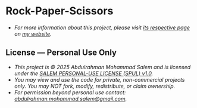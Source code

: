 # Rock-Paper-Scissors
- *For more information about this project, please visit [its respective page](https://abdulrahmanmohammadsalem.github.io/CppConsoleApps/Rock-Paper-Scissors/) on [my website](https://abdulrahmanmohammadsalem.github.io).*

## License — Personal Use Only
- *This project is © 2025 Abdulrahman Mohammad Salem and is licensed under the [SALEM PERSONAL-USE LICENSE (SPUL) v1.0](https://github.com/AbdulrahmanMohammadSalem/My-Projects-Portfolio/blob/main/LICENSE).*
- *You may view and use the code for private, non-commercial projects only. You may NOT fork, modify, redistribute, or claim ownership.*
- *For permission beyond personal use contact: abdulrahman.mohammad.salem@gmail.com.*
